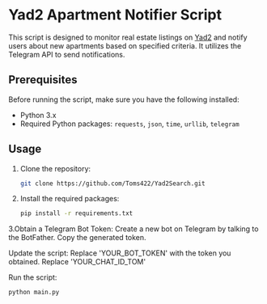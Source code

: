 # Yad2 Apartment Notifier Script

This script is designed to monitor real estate listings on [Yad2](https://www.yad2.co.il/) and notify users about new apartments based on specified criteria. It utilizes the Telegram API to send notifications.

## Prerequisites

Before running the script, make sure you have the following installed:

- Python 3.x
- Required Python packages: `requests`, `json`, `time`, `urllib`, `telegram`

## Usage

1. Clone the repository:

   ```bash
   git clone https://github.com/Toms422/Yad2Search.git

2. Install the required packages:
   ```bash
   pip install -r requirements.txt
   
3.Obtain a Telegram Bot Token:
Create a new bot on Telegram by talking to the BotFather.
Copy the generated token.

Update the script:
Replace 'YOUR_BOT_TOKEN' with the token you obtained.
Replace 'YOUR_CHAT_ID_TOM'

Run the script:
 ```bash
python main.py


